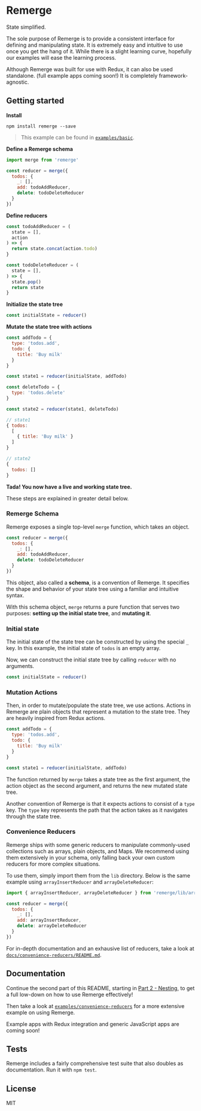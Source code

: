 # Remerge

State simplified.

The sole purpose of Remerge is to provide a consistent interface for defining and manipulating state. It is extremely easy and intuitive to use once you get the hang of it. While there is a slight learning curve, hopefully our examples will ease the learning process.

Although Remerge was built for use with Redux, it can also be used standalone. (full example apps coming soon!) It is completely framework-agnostic.

## Getting started

**Install**

```
npm install remerge --save
```

>This example can be found in [`examples/basic`](examples/basic.js).

**Define a Remerge schema**

```js
import merge from 'remerge'

const reducer = merge({
  todos: {
    _: [],
    add: todoAddReducer,
    delete: todoDeleteReducer
  }
})
```

**Define reducers**

```js
const todoAddReducer = (
  state = [],
  action
) => {
  return state.concat(action.todo)
}

const todoDeleteReducer = (
  state = [],
) => {
  state.pop()
  return state
}
```

**Initialize the state tree**

```js
const initialState = reducer()
```

**Mutate the state tree with actions**

```js
const addTodo = {
  type: 'todos.add',
  todo: {
    title: 'Buy milk'
  }
}

const state1 = reducer(initialState, addTodo)

const deleteTodo = {
  type: 'todos.delete'
}

const state2 = reducer(state1, deleteTodo)
```

```js
// state1
{ todos:
  [
    { title: 'Buy milk' }
  ]
}

// state2
{
  todos: []
}
```

**Tada! You now have a live and working state tree.**

These steps are explained in greater detail below.

### Remerge Schema

Remerge exposes a single top-level `merge` function, which takes an object.

```js
const reducer = merge({
  todos: {
    _: [],
    add: todoAddReducer,
    delete: todoDeleteReducer
  }
})
```

This object, also called a **schema**, is a convention of Remerge. It specifies the shape and behavior of your state tree using a familiar and intuitive syntax.

With this schema object, `merge` returns a pure function that serves two purposes: **setting up the initial state tree**, and **mutating it**.

### Initial state

The initial state of the state tree can be constructed by using the special `_` key. In this example, the initial state of `todos` is an empty array.

Now, we can construct the initial state tree by calling `reducer` with no arguments.

```js
const initialState = reducer()
```

### Mutation Actions

Then, in order to mutate/populate the state tree, we use actions. Actions in Remerge are plain objects that represent a mutation to the state tree. They are heavily inspired from Redux actions.

```js
const addTodo = {
  type: 'todos.add',
  todo: {
    title: 'Buy milk'
  }
}

const state1 = reducer(initialState, addTodo)
```

The function returned by `merge` takes a state tree as the first argument, the action object as the second argument, and returns the new mutated state tree.

Another convention of Remerge is that it expects actions to consist of a `type` key. The `type` key represents the path that the action takes as it navigates through the state tree.

### Convenience Reducers

Remerge ships with some generic reducers to manipulate commonly-used collections such as arrays, plain objects, and Maps. We recommend using them extensively in your schema, only falling back your own custom reducers for more complex situations.

To use them, simply import them from the `lib` directory. Below is the same example using `arrayInsertReducer` and `arrayDeleteReducer`:

```js
import { arrayInsertReducer, arrayDeleteReducer } from 'remerge/lib/arrayReducers'

const reducer = merge({
  todos: {
    _: [],
    add: arrayInsertReducer,
    delete: arrayDeleteReducer
  }
})
```

For in-depth documentation and an exhausive list of reducers, take a look at [`docs/convenience-reducers/README.md`](docs/convenience-reducers/README.md).

## Documentation

Continue the second part of this README, starting in [Part 2 - Nesting](docs/2-nesting.md), to get a full low-down on how to use Remerge effectively!

Then take a look at [`examples/convenience-reducers`](examples/convenience-reducers.js) for a more extensive example on using Remerge.

Example apps with Redux integration and generic JavaScript apps are coming soon!

## Tests

Remerge includes a fairly comprehensive test suite that also doubles as documentation. Run it with `npm test`.

## License

MIT